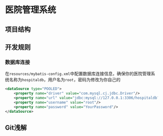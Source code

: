# 医院管理系统

## 项目结构

## 开发规则

### 数据库连接

在`resources/mybatis-config.xml`中配置数据库连接信息，确保你的医院管理系统名称为`hospitaldb`，用户名为`root`，密码为修改为你自己的

```xml
<dataSource type="POOLED">
    <property name="driver" value="com.mysql.cj.jdbc.Driver"/>
    <property name="url" value="jdbc:mysql://127.0.0.1:3306/hospitaldb?useUnicode=true&amp;characterEncoding=utf8"/>
    <property name="username" value="root"/>
    <property name="password" value="YourPassword"/>
</dataSource>
```

## Git浅解